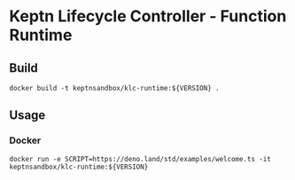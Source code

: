 # Keptn Lifecycle Controller - Function Runtime

## Build
```
docker build -t keptnsandbox/klc-runtime:${VERSION} .
```

## Usage

### Docker
```
docker run -e SCRIPT=https://deno.land/std/examples/welcome.ts -it keptnsandbox/klc-runtime:${VERSION}
```

